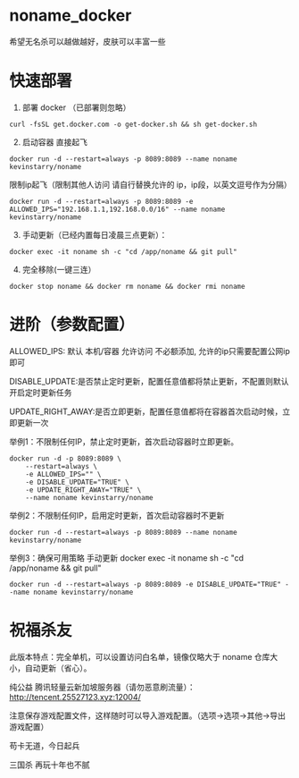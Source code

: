 # noname_docker
希望无名杀可以越做越好，皮肤可以丰富一些

# 快速部署
1. 部署 docker （已部署则忽略）
```
curl -fsSL get.docker.com -o get-docker.sh && sh get-docker.sh
```
2. 启动容器
直接起飞
```
docker run -d --restart=always -p 8089:8089 --name noname kevinstarry/noname
```
限制ip起飞（限制其他人访问 请自行替换允许的 ip，ip段，以英文逗号作为分隔）
```
docker run -d --restart=always -p 8089:8089 -e ALLOWED_IPS="192.168.1.1,192.168.0.0/16" --name noname kevinstarry/noname
```
3. 手动更新（已经内置每日凌晨三点更新）：
```
docker exec -it noname sh -c "cd /app/noname && git pull"
```
4. 完全移除(一键三连）
```
docker stop noname && docker rm noname && docker rmi noname 
```

# 进阶（参数配置）
ALLOWED_IPS: 默认 本机/容器 允许访问 不必额添加, 允许的ip只需要配置公网ip即可

DISABLE_UPDATE:是否禁止定时更新，配置任意值都将禁止更新，不配置则默认开启定时更新任务

UPDATE_RIGHT_AWAY:是否立即更新，配置任意值都将在容器首次启动时候，立即更新一次

举例1：不限制任何IP，禁止定时更新，首次启动容器时立即更新。
```
docker run -d -p 8089:8089 \
    --restart=always \
    -e ALLOWED_IPS="" \
    -e DISABLE_UPDATE="TRUE" \
    -e UPDATE_RIGHT_AWAY="TRUE" \
    --name noname kevinstarry/noname
```

举例2：不限制任何IP，启用定时更新，首次启动容器时不更新
```
docker run -d --restart=always -p 8089:8089 --name noname kevinstarry/noname
```

举例3：确保可用策略 手动更新 docker exec -it noname sh -c "cd /app/noname && git pull"
```
docker run -d --restart=always -p 8089:8089 -e DISABLE_UPDATE="TRUE" --name noname kevinstarry/noname
```
# 祝福杀友
此版本特点：完全单机，可以设置访问白名单，镜像仅略大于 noname 仓库大小，自动更新（省心）。

纯公益 腾讯轻量云新加坡服务器（请勿恶意刷流量）：http://tencent.25527123.xyz:12004/

注意保存游戏配置文件，这样随时可以导入游戏配置。（选项->选项->其他->导出游戏配置）

苟卡无道，今日起兵

三国杀 再玩十年也不腻
